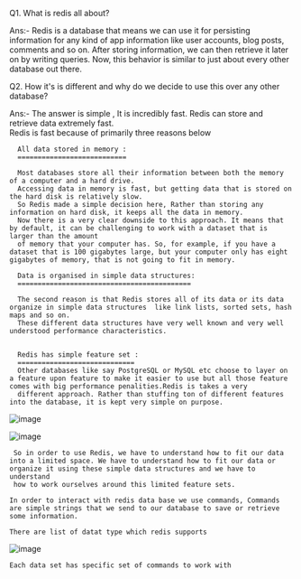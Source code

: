 Q1. What is redis all about?

Ans:- Redis is a database that means we can use it for persisting information for any kind of app information like user accounts, blog posts, comments and so on.
       After storing information, we can then retrieve it later on by writing queries. Now, this behavior is similar to just about every other database out there.
       
Q2. How it's is different and why do we decide to use this over any other database?

Ans:- The answer is simple , It is incredibly fast. Redis can store and retrieve data extremely fast.  
      Redis is fast because of primarily three reasons below 
     
      All data stored in memory :
      ===========================
      
      Most databases store all their information between both the memory of a computer and a hard drive.
      Accessing data in memory is fast, but getting data that is stored on the hard disk is relatively slow.
      So Redis made a simple decision here, Rather than storing any information on hard disk, it keeps all the data in memory.
      Now there is a very clear downside to this approach. It means that by default, it can be challenging to work with a dataset that is larger than the amount
      of memory that your computer has. So, for example, if you have a dataset that is 100 gigabytes large, but your computer only has eight gigabytes of memory, that is not going to fit in memory.

      Data is organised in simple data structures: 
      ===========================================
      
      The second reason is that Redis stores all of its data or its data organize in simple data structures  like link lists, sorted sets, hash maps and so on.
      These different data structures have very well known and very well understood performance characteristics.


      Redis has simple feature set :
      =============================
      Other databases like say PostgreSQL or MySQL etc choose to layer on a feature upon feature to make it easier to use but all those feature comes with big performance penalities.Redis is takes a very 
      different approach. Rather than stuffing ton of different features into the database, it is kept very simple on purpose.

![image](https://github.com/user-attachments/assets/7a515eb3-a2ce-4a10-ac12-38ff83646eef)

![image](https://github.com/user-attachments/assets/bc053fd2-cf66-4cdf-944b-0f6f288677b9)

      
     So in order to use Redis, we have to understand how to fit our data into a limited space. We have to understand how to fit our data or organize it using these simple data structures and we have to understand 
     how to work ourselves around this limited feature sets.
      
    In order to interact with redis data base we use commands, Commands are simple strings that we send to our database to save or retrieve some information.

    There are list of datat type which redis supports

![image](https://github.com/user-attachments/assets/774d5717-364d-4c7d-8a8f-69dbb20b85a6)

    Each data set has specific set of commands to work with
      
    
